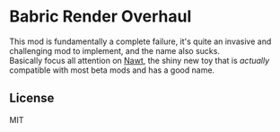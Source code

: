 # Babric Render Overhaul

This mod is fundamentally a complete failure, it's quite an invasive and challenging mod to implement, and the name also sucks.  
Basically focus all attention on [Nawt](https://github.com/jaquobia/Nawt), the shiny new toy that is *actually* compatible with most beta mods and has a good name.

## License
MIT
